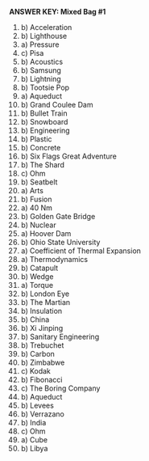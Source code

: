 **ANSWER KEY: Mixed Bag #1**

1. b) Acceleration
2. b) Lighthouse
3. a) Pressure
4. c) Pisa
5. b) Acoustics
6. b) Samsung
7. b) Lightning
8. b) Tootsie Pop
9. a) Aqueduct
10. b) Grand Coulee Dam
11. b) Bullet Train
12. b) Snowboard
13. b) Engineering
14. b) Plastic
15. b) Concrete
16. b) Six Flags Great Adventure
17. b) The Shard
18. c) Ohm
19. b) Seatbelt
20. a) Arts
21. b) Fusion
22. a) 40 Nm
23. b) Golden Gate Bridge
24. b) Nuclear
25. a) Hoover Dam
26. b) Ohio State University
27. a) Coefficient of Thermal Expansion
28. a) Thermodynamics
29. b) Catapult
30. b) Wedge
31. a) Torque
32. b) London Eye
33. b) The Martian
34. b) Insulation
35. b) China
36. b) Xi Jinping
37. b) Sanitary Engineering
38. b) Trebuchet
39. b) Carbon
40. b) Zimbabwe
41. c) Kodak
42. b) Fibonacci
43. c) The Boring Company
44. b) Aqueduct
45. b) Levees
46. b) Verrazano
47. b) India
48. c) Ohm
49. a) Cube
50. b) Libya 